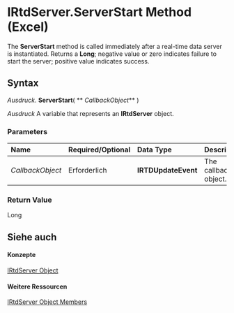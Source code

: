 
# IRtdServer.ServerStart Method (Excel)

The  **ServerStart** method is called immediately after a real-time data server is instantiated. Returns a **Long**; negative value or zero indicates failure to start the server; positive value indicates success.


## Syntax

 _Ausdruck_. **ServerStart**( ** _CallbackObject_** )

 _Ausdruck_ A variable that represents an **IRtdServer** object.


### Parameters



|**Name**|**Required/Optional**|**Data Type**|**Description**|
|:-----|:-----|:-----|:-----|
| _CallbackObject_|Erforderlich|**IRTDUpdateEvent**|The callback object.|

### Return Value

Long


## Siehe auch


#### Konzepte


[IRtdServer Object](6a85aa64-9514-74bb-3c63-141275f1b671.md)
#### Weitere Ressourcen


[IRtdServer Object Members](http://msdn.microsoft.com/library/90baa971-8dc0-b4b9-77c4-72530f1aaf21%28Office.15%29.aspx)